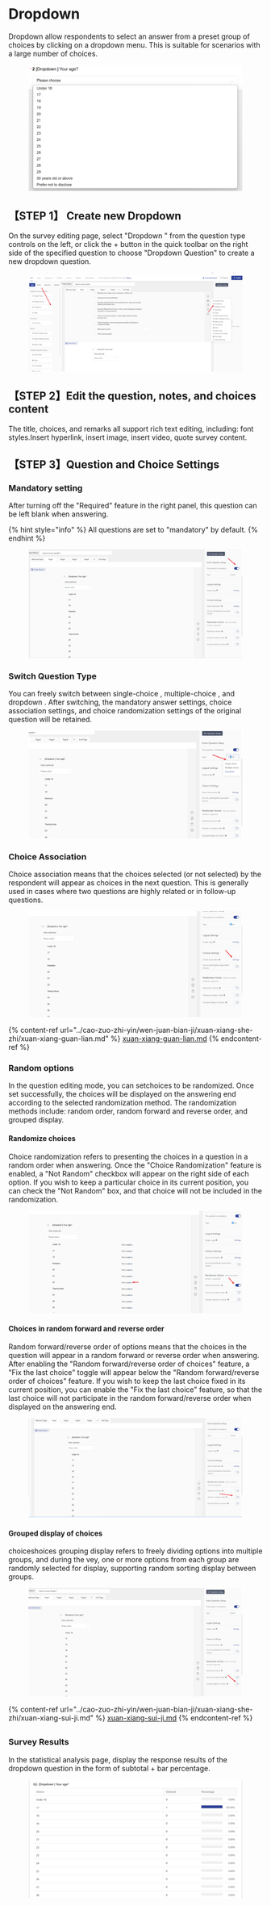 # Dropdown

Dropdown allow respondents to select an answer from a preset group of choices by clicking on a dropdown menu. This is suitable for scenarios with a large number of choices.

<figure><img src="../../.gitbook/assets/image (13) (1) (1).png" alt=""><figcaption></figcaption></figure>

## 【STEP 1】 Create new Dropdown&#x20;

On the survey editing page, select "Dropdown " from the question type controls on the left, or click the + button in the quick toolbar on the right side of the specified question to choose "Dropdown Question" to create a new dropdown question.

<figure><img src="../../.gitbook/assets/image (27).png" alt=""><figcaption></figcaption></figure>

## 【STEP 2】Edit the question, notes, and choices content

The title, choices, and remarks all support rich text editing, including: font styles.Insert hyperlink, insert image, insert video, quote survey content.

## 【STEP 3】Question and Choice Settings

### Mandatory setting

After turning off the "Required" feature in the right panel, this question can be left blank when answering.

{% hint style="info" %}
All questions are set to "mandatory" by default.
{% endhint %}

<figure><img src="../../.gitbook/assets/image (30).png" alt=""><figcaption></figcaption></figure>

### Switch Question Type

You can freely switch between single-choice , multiple-choice , and dropdown . After switching, the mandatory answer settings, choice  association settings, and choice randomization settings of the original question will be retained.

<figure><img src="../../.gitbook/assets/image (32).png" alt=""><figcaption></figcaption></figure>

### Choice Association

Choice association means that the choices selected (or not selected) by the respondent will appear as choices in the next question. This is generally used in cases where two questions are highly related or in follow-up questions.

<figure><img src="../../.gitbook/assets/image (34).png" alt=""><figcaption></figcaption></figure>

{% content-ref url="../cao-zuo-zhi-yin/wen-juan-bian-ji/xuan-xiang-she-zhi/xuan-xiang-guan-lian.md" %}
[xuan-xiang-guan-lian.md](../cao-zuo-zhi-yin/wen-juan-bian-ji/xuan-xiang-she-zhi/xuan-xiang-guan-lian.md)
{% endcontent-ref %}

### Random options

In the question editing mode, you can setchoices to be randomized. Once set successfully, the choices will be displayed on the answering end according to the selected randomization method. The randomization methods include: random order, random forward and reverse order, and grouped display.

#### Randomize choices

Choice randomization refers to presenting the choices in a question in a random order when answering. Once the "Choice Randomization" feature is enabled, a "Not Random" checkbox will appear on the right side of each option. If you wish to keep a particular choice in its current position, you can check the "Not Random" box, and that choice will not be included in the randomization.

<figure><img src="../../.gitbook/assets/image (35).png" alt=""><figcaption></figcaption></figure>

#### Choices in random forward and reverse order

Random forward/reverse order of options means that the choices in the question will appear in a random forward or reverse order when answering. After enabling the "Random forward/reverse order of choices" feature, a "Fix the last choice" toggle will appear below the "Random forward/reverse order of choices" feature. If you wish to keep the last choice fixed in its current position, you can enable the "Fix the last choice" feature, so that the last choice will not participate in the random forward/reverse order when displayed on the answering end.

<figure><img src="../../.gitbook/assets/image (1) (1) (1) (1) (1) (1).png" alt=""><figcaption></figcaption></figure>

#### Grouped display of choices

choiceshoices grouping display refers to freely dividing options into multiple groups, and during the vey, one or more options from each group are randomly selected for display, supporting random sorting display between groups.

<figure><img src="../../.gitbook/assets/image (2) (1) (1) (1) (1) (1).png" alt=""><figcaption></figcaption></figure>

{% content-ref url="../cao-zuo-zhi-yin/wen-juan-bian-ji/xuan-xiang-she-zhi/xuan-xiang-sui-ji.md" %}
[xuan-xiang-sui-ji.md](../cao-zuo-zhi-yin/wen-juan-bian-ji/xuan-xiang-she-zhi/xuan-xiang-sui-ji.md)
{% endcontent-ref %}

##

### Survey Results

In the statistical analysis page, display the response results of the dropdown question in the form of subtotal + bar percentage.

<figure><img src="../../.gitbook/assets/image (3) (1) (1) (1) (1).png" alt=""><figcaption></figcaption></figure>
